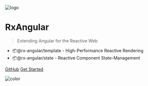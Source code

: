 ![logo](logo.jpg)

# <b>RxAngular</b>

> Extending Angular for the Reactive Web

- 📦@rx-angular/template - High-Performance Reactive Rendering
- 📦@rx-angular/state - Reactive Component State-Management

[GitHub](https://github.com/BioPhoton/rx-angular)
[Get Started](#docsify)

<!-- background color -->

![color](#ffffff)
